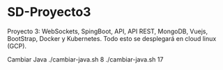 # SD-Proyecto3
Proyecto 3: WebSockets, SpingBoot, API, API REST, MongoDB, Vuejs, BootStrap, Docker y Kubernetes. Todo esto se desplegará en cloud linux (GCP).

Cambiar Java
./cambiar-java.sh 8
./cambiar-java.sh 17